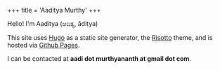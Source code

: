 +++
title = 'Aaditya Murthy'
+++

Hello! I'm Aaditya (ಆದಿತ್ಯ, āditya)


This site uses [Hugo](https://gohugo.io/) as a static site generator,
the [Risotto](https://github.com/joeroe/risotto) theme, and is hosted via
[Github Pages](https://pages.github.com/). 


I can be contacted at **aadi dot murthyananth at gmail dot com**. 
